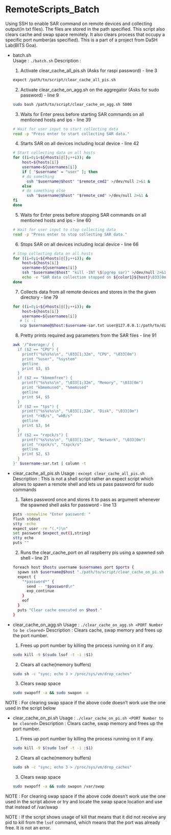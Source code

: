 # RemoteScripts_Batch
Using SSH to enable SAR command on remote devices and collecting output(in txt files). The files are stored in the path specified.
This script also clears cache and swap space remotely. It also clears process that occupy a specific port number(as specified).
This is a part of a project from DaSH Lab(BITS Goa).

- batch.sh  
Usage : `./batch.sh`
Description :
    1. Activate clear_cache_all_pis.sh (Asks for raspi password) - line 3
    
    ```bash
    expect /path/to/script/clear_cache_all_pis.sh
    ```
    
    2. Activate clear_cache_on_agg.sh on the aggregator (Asks for sudo password) - line 9
    
    ```bash
    sudo bash /path/to/script/clear_cache_on_agg.sh 5000
    ```
    
    3. Waits for Enter press before starting SAR commands on all mentioned hosts and ips - line 39
    
    ```bash
    # Wait for user input to start collecting data
    read -p "Press enter to start collecting SAR data."
    ```
    
    4. Starts SAR on all devices including local device - line 42
    
    ```bash
    # Start collecting data on all hosts
    for ((i=0;i<${#hosts[@]};++i)); do
        host=${hosts[i]}
        username=${usernames[i]}
        if [ "$username" = "user" ]; then
        # do something
          ssh "$username@$host" "$remote_cmd2" >/dev/null 2>&1 &
        else
        # do something else
          ssh "$username@$host" "$remote_cmd" >/dev/null 2>&1 &
    fi
    done
    ```
    
    5. Waits for Enter press before stopping SAR commands on all mentioned hosts and ips - line 60
    
    ```bash
    # Wait for user input to stop collecting data
    read -p "Press enter to stop collecting SAR data."
    ```
    
    6. Stops SAR on all devices including local device - line 66
    
    ```bash
    # Stop collecting data on all hosts
    for ((i=0;i<${#hosts[@]};++i)); do
        host=${hosts[i]}
        username=${usernames[i]}
        ssh "$username@$host" "kill -INT \$(pgrep sar)" >/dev/null 2>&1
        echo -e "SAR data collection stopped on ${color1}${host}\033[0m."
    done
    ```
    
    7. Collects data from all remote devices and stores in the the given directory - line 79 
    
    ```bash
    for ((i=0;i<${#hosts[@]};++i)); do
        host=${hosts[i]}
        username=${usernames[i]}
       # ls -l
       scp $username@$host:$username-sar.txt user@127.0.0.1:/path/to/directory
    ```
    
    8. Pretty prints required avg parameters from the SAR files - line 91 
    
    ```bash
    awk '/^Average:/ {
      if ($2 == "CPU") {
        printf("%s%s%s\n", "\033[1;32m", "CPU", "\033[0m")
        print "%user", "%system"
        getline
        print $3, $5
      }
      if ($2 == "kbmemfree") {
        printf("%s%s%s\n", "\033[1;32m", "Memory", "\033[0m")
        print "kbmemused", "%memused"
        getline
        print $4, $5
      }
      if ($2 == "tps") {
        printf("%s%s%s\n", "\033[1;32m", "Disk", "\033[0m")
        print "rkB/s", "wkB/s"
        getline
        print $3, $4
      }
      if ($2 == "rxpck/s") {
        printf("%s%s%s\n", "\033[1;32m", "Network", "\033[0m")
        print "rxpck/s", "txpck/s"
        getline
        print $2, $3
      }
    }' $username-sar.txt | column -t
    ```
    

- clear_cache_all_pis.sh
Usage : `except clear_cache_all_pis.sh`
Description : This is not a shell script rather an expect script which allows to spawn a remote shell and lets us pass password for sudo commands
    1. Takes password once and stores it to pass as argument whenever the spawned shell asks for password - line 13
    
    ```bash
    puts -nonewline "Enter password: "
    flush stdout
    stty -echo
    expect_user -re "(.*)\n"
    set password $expect_out(1,string)
    stty echo
    puts ""
    ```
    
    2. Runs the clear_cache_port on all raspberry pis using a spawned ssh shell - line 21
    
    ```bash
    foreach host $hosts username $usernames port $ports {
      spawn ssh $username@$host "./path/to/script/clear_cache_on_pi.sh ${port}"
      expect {
        "*password*" {
          send -- "$password\r"
          exp_continue
        }
        eof
      }
      puts "Clear cache executed on $host."
    }
    ```
    
- clear_cache_on_agg.sh
Usage : `./clear_cache_on_agg.sh <PORT Number to be cleared>`
Description : Clears cache, swap memory and frees up the port number.
    1. Frees up port number by killing the process running on it if any.
    
    ```bash
    sudo kill -9 $(sudo lsof -t -i :$1)
    ```
    
    2. Clears all cache(memory buffers) 
    
    ```bash
    sudo sh -c "sync; echo 3 > /proc/sys/vm/drop_caches"
    ```
    
    3. Clears swap space 
    
    ```bash
    sudo swapoff -a && sudo swapon -a
    ```
    

NOTE : For clearing swap space if the above code doesn’t work use the one used in the script below

- clear_cache_on_pi.sh
Usage : `./clear_cache_on_pi.sh <PORT Number to be cleared>`
Description : Clears cache, swap memory and frees up the port number.
    1. Frees up port number by killing the process running on it if any.
    
    ```bash
    sudo kill -9 $(sudo lsof -t -i :$1)
    ```
    
    2. Clears all cache(memory buffers) 
    
    ```bash
    sudo sh -c "sync; echo 3 > /proc/sys/vm/drop_caches"
    ```
    
    3. Clears swap space 
    
    ```bash
    sudo swapoff -a && sudo swapon /var/swap
    ```
    

NOTE : For clearing swap space if the above code doesn’t work use the one used in the script above or try and locate the swap space location and use that instead of /var/swap

NOTE : If the script shows usage of kill that means that it did not receive any pid to kill from the `lsof` command, which means that the port was already free. It is not an error.
